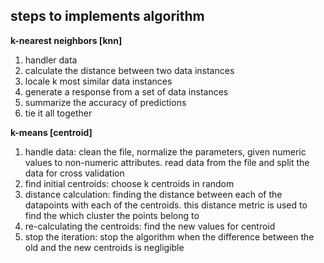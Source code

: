 ## steps to implements algorithm 

**k-nearest neighbors [knn]**
1. handler data 
2. calculate the distance between two data instances 
3. locale k most similar data instances
4. generate a response from a set of data instances
5. summarize the accuracy of predictions
6. tie it all together

**k-means [centroid]**
1. handle data: clean the file, normalize the parameters, given numeric values to non-numeric attributes. read data from the file and split the data for cross validation
2. find initial centroids: choose k centroids in random
3. distance calculation: finding the distance between each of the datapoints with each of the centroids. this distance metric is used to find the which cluster the points belong to
4. re-calculating the centroids: find the new values for centroid
5. stop the iteration: stop the algorithm when the difference between the old and the new centroids is negligible

